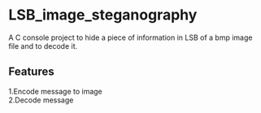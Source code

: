 # LSB_image_steganography
A C console project to hide a piece of information in LSB of a bmp image file and to decode it.

## Features ##
1.Encode message to image <br>
2.Decode message
